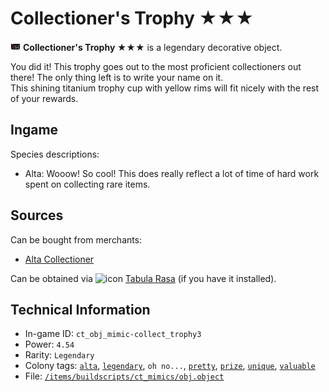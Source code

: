 # Collectioner's Trophy ★★★

<img src="https://raw.githubusercontent.com/Ceterai/Enternia/main/objects/alta/eds/decorative/table/icon.png" alt="Collectioner's Trophy ★★★ icon" loading="lazy" height="16px" width="auto" /> **Collectioner's Trophy ★★★** is a legendary decorative object.

You did it! This trophy goes out to the most proficient collectioners out there! The only thing left is to write your name on it.  
This shining titanium trophy cup with yellow rims will fit nicely with the rest of your rewards.

## Ingame

Species descriptions:

- Alta: Wooow! So cool! This does really reflect a lot of time of hard work spent on collecting rare items.

## Sources

Can be bought from merchants:

- [Alta Collectioner](https://ceterai.github.io/MyEnternia/Wiki/AltaCollectioner)

Can be obtained via <img src="https://steamuserimages-a.akamaihd.net/ugc/263843960696222713/3EC9A7C005541F7D577EBCB8C5736B4EFC9973D6/" alt="icon" width="8" height="12"/> [Tabula Rasa](https://community.playstarbound.com/resources/the-tabula-rasa.3222/) (if you have it installed).

## Technical Information

- In-game ID: `ct_obj_mimic-collect_trophy3`
- Power: `4.54`
- Rarity: `Legendary`
- Colony tags: [`alta`](https://ceterai.github.io/MyEnternia/Wiki/Tags/Alta), [`legendary`](https://ceterai.github.io/MyEnternia/Wiki/Tags/Legendary), `oh no...`, [`pretty`](https://ceterai.github.io/MyEnternia/Wiki/Tags/Pretty), [`prize`](https://ceterai.github.io/MyEnternia/Wiki/Tags/Prize), [`unique`](https://ceterai.github.io/MyEnternia/Wiki/Tags/Unique), [`valuable`](https://ceterai.github.io/MyEnternia/Wiki/Tags/Valuable)
- File: [`/items/buildscripts/ct_mimics/obj.object`](https://github.com/Ceterai/Enternia/blob/main/items/buildscripts/ct_mimics/obj.object)
